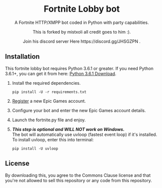 <h1 align="center">Fortnite Lobby bot</h1>

<p align="center">A Fortnite HTTP/XMPP bot coded in Python with party capabilities.</p>
<p align="center">This is forked by mistxoli all credit goes to him :).</p>
<p align="center">Join his discord server Here https://discord.gg/JHSGZPN .</p>

## Installation
This fortnite lobby bot requires Python 3.6.1  or greater. If you need Python 3.6.1+, you can get it from here: [Python 3.6.1 Download](https://www.python.org/downloads/release/python-361/ "Python 3.6.1 Download").


1. Install the required dependencies.

    ```
    pip install -U -r requirements.txt
    ```

2. [Register](https://epicgames.com/id/register) a new Epic Games account.

3. Configure your bot and enter the new Epic Games account details.

3. Launch the fortnite.py file and enjoy.

4. ***This step is optional and WILL NOT work on Windows.*** <br>The bot will automatically use uvloop (fastest event loop) if it's installed. To install uvloop, enter this into terminal:

    ```
    pip install -U uvloop
    ```
    

## License
By downloading this, you agree to the Commons Clause license and that you're not allowed to sell this repository or any code from this repository.
